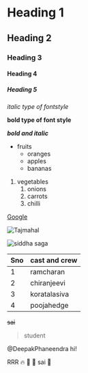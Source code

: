 # Heading 1
## Heading 2
### Heading 3
#### Heading 4
##### Heading 5
*italic type of fontstyle*

**bold type of font style**

***bold and italic***

* fruits
  * oranges
  * apples
  * bananas

1. vegetables
   1. onions
   2. carrots
   3. chilli

[Google](google.com/) 

![Tajmahal](https://images.unsplash.com/photo-1564507592333-c60657eea523?ixlib=rb-1.2.1&ixid=MnwxMjA3fDB8MHxzZWFyY2h8Mnx8dGFqJTIwbWFoYWx8ZW58MHx8MHx8&w=1000&q=80)

![siddha saga](https://img.republicworld.com/republic-prod/stories/promolarge/xhdpi/mcjcvwhzwnjlse7v_1638032569.jpeg)

Sno|cast and crew
---|----
1|ramcharan
2|chiranjeevi
3|koratalasiva
4|poojahedge

~~sai~~
> student

@DeepakPhaneendra hi!

RRR 🔥 🤝 🌊 
sai 🤝
